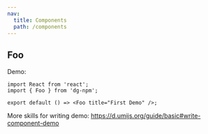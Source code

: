 ```yaml
---
nav:
  title: Components
  path: /components
---
```


## Foo

Demo:

```tsx
import React from 'react';
import { Foo } from 'dg-npm';

export default () => <Foo title="First Demo" />;
```

More skills for writing demo: https://d.umijs.org/guide/basic#write-component-demo
